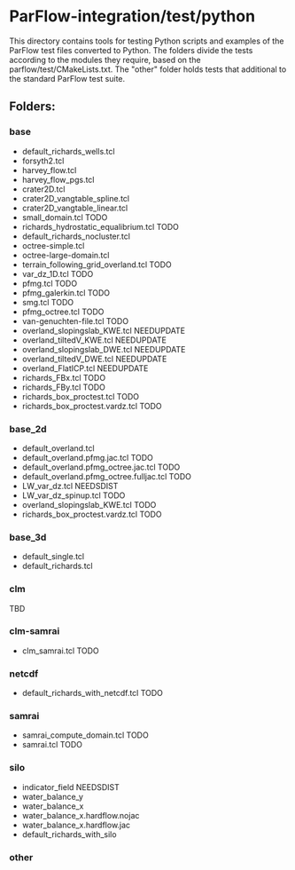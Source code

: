 # ParFlow-integration/test/python

This directory contains tools for testing Python scripts and examples of the ParFlow
test files converted to Python. The folders divide the tests according to the modules
they require, based on the parflow/test/CMakeLists.txt. The "other" folder holds
tests that additional to the standard ParFlow test suite.

## Folders:

### base

- default_richards_wells.tcl
- forsyth2.tcl
- harvey_flow.tcl
- harvey_flow_pgs.tcl
- crater2D.tcl
- crater2D_vangtable_spline.tcl
- crater2D_vangtable_linear.tcl
- small_domain.tcl TODO
- richards_hydrostatic_equalibrium.tcl TODO
- default_richards_nocluster.tcl
- octree-simple.tcl
- octree-large-domain.tcl
- terrain_following_grid_overland.tcl  TODO
- var_dz_1D.tcl TODO
- pfmg.tcl TODO
- pfmg_galerkin.tcl TODO
- smg.tcl TODO
- pfmg_octree.tcl TODO
- van-genuchten-file.tcl TODO
- overland_slopingslab_KWE.tcl NEEDUPDATE
- overland_tiltedV_KWE.tcl NEEDUPDATE
- overland_slopingslab_DWE.tcl NEEDUPDATE
- overland_tiltedV_DWE.tcl NEEDUPDATE
- overland_FlatICP.tcl NEEDUPDATE
- richards_FBx.tcl TODO
- richards_FBy.tcl TODO
- richards_box_proctest.tcl TODO
- richards_box_proctest.vardz.tcl TODO

### base_2d

- default_overland.tcl
- default_overland.pfmg.jac.tcl TODO
- default_overland.pfmg_octree.jac.tcl TODO
- default_overland.pfmg_octree.fulljac.tcl TODO
- LW_var_dz.tcl NEEDSDIST
- LW_var_dz_spinup.tcl TODO
- overland_slopingslab_KWE.tcl TODO
- richards_box_proctest.vardz.tcl TODO

### base_3d

- default_single.tcl
- default_richards.tcl

### clm

TBD

### clm-samrai

- clm_samrai.tcl TODO

### netcdf

- default_richards_with_netcdf.tcl TODO

### samrai

- samrai_compute_domain.tcl TODO
- samrai.tcl TODO

### silo

- indicator_field NEEDSDIST
- water_balance_y
- water_balance_x
- water_balance_x.hardflow.nojac
- water_balance_x.hardflow.jac
- default_richards_with_silo

### other

